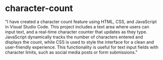 # character-count

"I have created a character count feature using HTML, CSS, and JavaScript in Visual Studio Code. This project includes a text area where users can input text, and a real-time character counter that updates as they type. JavaScript dynamically tracks the number of characters entered and displays the count, while CSS is used to style the interface for a clean and user-friendly experience. This functionality is useful for text input fields with character limits, such as social media posts or form submissions."
